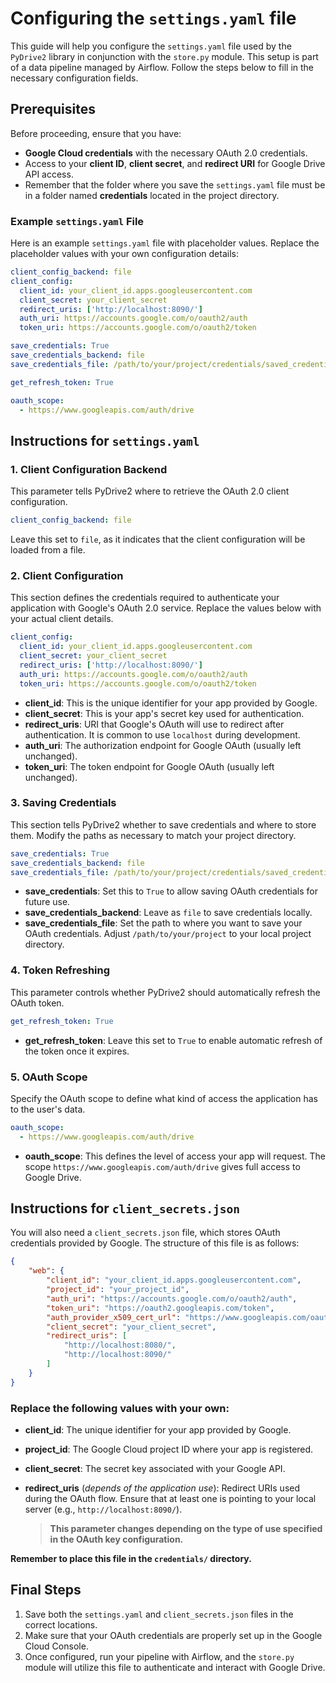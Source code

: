 # Configuring the `settings.yaml` file 

This guide will help you configure the `settings.yaml` file used by the `PyDrive2` library in conjunction with the `store.py` module. This setup is part of a data pipeline managed by Airflow. Follow the steps below to fill in the necessary configuration fields.

## Prerequisites

Before proceeding, ensure that you have:

- **Google Cloud credentials** with the necessary OAuth 2.0 credentials.
- Access to your **client ID**, **client secret**, and **redirect URI** for Google Drive API access.
- Remember that the folder where you save the `settings.yaml` file must be in a folder named **credentials** located in the project directory.

### Example `settings.yaml` File

Here is an example `settings.yaml` file with placeholder values. Replace the placeholder values with your own configuration details:

```yaml
client_config_backend: file
client_config:
  client_id: your_client_id.apps.googleusercontent.com
  client_secret: your_client_secret
  redirect_uris: ['http://localhost:8090/']
  auth_uri: https://accounts.google.com/o/oauth2/auth
  token_uri: https://accounts.google.com/o/oauth2/token

save_credentials: True
save_credentials_backend: file
save_credentials_file: /path/to/your/project/credentials/saved_credentials.json

get_refresh_token: True

oauth_scope:
  - https://www.googleapis.com/auth/drive
```
  
## Instructions for `settings.yaml`

### 1. **Client Configuration Backend**

This parameter tells PyDrive2 where to retrieve the OAuth 2.0 client configuration.

```yaml
client_config_backend: file
```

Leave this set to `file`, as it indicates that the client configuration will be loaded from a file.

### 2. **Client Configuration**

This section defines the credentials required to authenticate your application with Google's OAuth 2.0 service. Replace the values below with your actual client details.

```yaml
client_config:
  client_id: your_client_id.apps.googleusercontent.com
  client_secret: your_client_secret
  redirect_uris: ['http://localhost:8090/']
  auth_uri: https://accounts.google.com/o/oauth2/auth
  token_uri: https://accounts.google.com/o/oauth2/token
```

- **client_id**: This is the unique identifier for your app provided by Google.
- **client_secret**: This is your app's secret key used for authentication.
- **redirect_uris**: URI that Google's OAuth will use to redirect after authentication. It is common to use `localhost` during development.
- **auth_uri**: The authorization endpoint for Google OAuth (usually left unchanged).
- **token_uri**: The token endpoint for Google OAuth (usually left unchanged).

### 3. **Saving Credentials**

This section tells PyDrive2 whether to save credentials and where to store them. Modify the paths as necessary to match your project directory.

```yaml
save_credentials: True
save_credentials_backend: file
save_credentials_file: /path/to/your/project/credentials/saved_credentials.json
```

- **save_credentials**: Set this to `True` to allow saving OAuth credentials for future use.
- **save_credentials_backend**: Leave as `file` to save credentials locally.
- **save_credentials_file**: Set the path to where you want to save your OAuth credentials. Adjust `/path/to/your/project` to your local project directory.

### 4. **Token Refreshing**

This parameter controls whether PyDrive2 should automatically refresh the OAuth token.

```yaml
get_refresh_token: True
```

- **get_refresh_token**: Leave this set to `True` to enable automatic refresh of the token once it expires.

### 5. **OAuth Scope**

Specify the OAuth scope to define what kind of access the application has to the user's data.

```yaml
oauth_scope:
  - https://www.googleapis.com/auth/drive
```

- **oauth_scope**: This defines the level of access your app will request. The scope `https://www.googleapis.com/auth/drive` gives full access to Google Drive.

## Instructions for `client_secrets.json`

You will also need a `client_secrets.json` file, which stores OAuth credentials provided by Google. The structure of this file is as follows:

```json
{
    "web": {
        "client_id": "your_client_id.apps.googleusercontent.com",
        "project_id": "your_project_id",
        "auth_uri": "https://accounts.google.com/o/oauth2/auth",
        "token_uri": "https://oauth2.googleapis.com/token",
        "auth_provider_x509_cert_url": "https://www.googleapis.com/oauth2/v1/certs",
        "client_secret": "your_client_secret",
        "redirect_uris": [
            "http://localhost:8080/",
            "http://localhost:8090/"
        ]
    }
}
```

### Replace the following values with your own:

- **client_id**: The unique identifier for your app provided by Google.
- **project_id**: The Google Cloud project ID where your app is registered.
- **client_secret**: The secret key associated with your Google API.
- **redirect_uris** (*depends of the application use*): Redirect URIs used during the OAuth flow. Ensure that at least one is pointing to your local server (e.g., `http://localhost:8090/`).
    
  > **This parameter changes depending on the type of use specified in the OAuth key configuration.**

**Remember to place this file in the `credentials/` directory.**

## Final Steps

1. Save both the `settings.yaml` and `client_secrets.json` files in the correct locations.
2. Make sure that your OAuth credentials are properly set up in the Google Cloud Console.
3. Once configured, run your pipeline with Airflow, and the `store.py` module will utilize this file to authenticate and interact with Google Drive.
